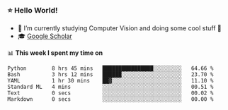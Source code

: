 ### ⭐️ Hello World!

<!--
**hologerry/hologerry** is a ✨ _special_ ✨ repository because its `README.md` (this file) appears on your GitHub profile.

Here are some ideas to get you started:

- 🔭 I’m currently working and studying on Computer Vision
- 🌱 I’m currently learning at Peking University
- 💬 Ask me about 
- 📫 How to reach me: E-mail
- 😄 Pronouns: he/his
- ⚡ Fun fact: Music is the Power
-->


- 🔭 I’m currently studying Computer Vision and doing some cool stuff 🤖
- 🎓 [Google Scholar](https://scholar.google.com/citations?user=3ykqW9wAAAAJ&hl=en)


📊 **This week I spent my time on**

<!--START_SECTION:waka-->

```text
Python        8 hrs 45 mins   ████████████████░░░░░░░░░   64.66 %
Bash          3 hrs 12 mins   ██████░░░░░░░░░░░░░░░░░░░   23.70 %
YAML          1 hr 30 mins    ██▓░░░░░░░░░░░░░░░░░░░░░░   11.10 %
Standard ML   4 mins          ░░░░░░░░░░░░░░░░░░░░░░░░░   00.51 %
Text          0 secs          ░░░░░░░░░░░░░░░░░░░░░░░░░   00.02 %
Markdown      0 secs          ░░░░░░░░░░░░░░░░░░░░░░░░░   00.00 %
```

<!--END_SECTION:waka-->
